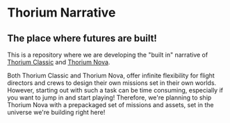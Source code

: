 # Thorium Narrative
## The place where futures are built! 

This is a repository where we are developing the "built in" narrative of [Thorium Classic](classic.thoriumsim.com) and [Thorium Nova](thoriumsim.com). 

Both Thorium Classic and Thorium Nova, offer infinite flexibility for flight directors and crews to design their own missions set in their own worlds. However, starting out with such a task can be time consuming, especially if you want to jump in and start playing! Therefore, we're planning to ship Thorium Nova with a prepackaged set of missions and assets, set in the universe we're building right here!
